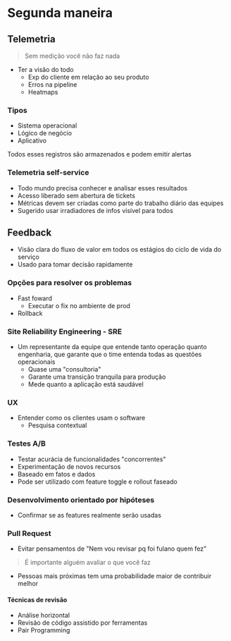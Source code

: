 # Segunda maneira

## Telemetria

> Sem medição você não faz nada

- Ter a visão do todo
    - Exp do cliente em relação ao seu produto
    - Erros na pipeline
    - Heatmaps


### Tipos

- Sistema operacional
- Lógico de negócio
- Aplicativo

Todos esses registros são armazenados e podem emitir alertas

### Telemetria self-service

- Todo mundo precisa conhecer e analisar esses resultados
- Acesso liberado sem abertura de tickets
- Métricas devem ser criadas como parte do trabalho diário das equipes
- Sugerido usar irradiadores de infos visível para todos


## Feedback

- Visão clara do fluxo de valor em todos os estágios do ciclo de vida do serviço
- Usado para tomar decisão rapidamente

### Opções para resolver os problemas

- Fast foward
    - Executar o fix no ambiente de prod
- Rollback


### Site Reliability Engineering - SRE

- Um representante da equipe que entende tanto operação quanto engenharia, que garante que o time entenda todas as questões operacionais
    - Quase uma "consultoria"
    - Garante uma transição tranquila para produção
    - Mede quanto a aplicação está saudável

### UX

- Entender como os clientes usam o software
    - Pesquisa contextual


### Testes A/B

- Testar acurácia de funcionalidades "concorrentes"
- Experimentação de novos recursos
- Baseado em fatos e dados
- Pode ser utilizado com feature toggle e rollout faseado


### Desenvolvimento orientado por hipóteses

- Confirmar se as features realmente serão usadas


### Pull Request

- Evitar pensamentos de "Nem vou revisar pq foi fulano quem fez"
> É importante alguém avaliar o que você faz

- Pessoas mais próximas tem uma probabilidade maior de contribuir melhor

#### Técnicas de revisão

- Análise horizontal
- Revisão de código assistido por ferramentas
- Pair Programming